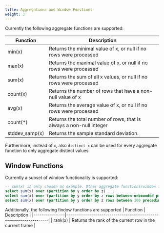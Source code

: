 ```yaml
---
title: Aggregations and Window Functions
weight: 3
---
```

Currently the following aggregate functions are supported:

| Function       | Description                                                         |
|----------------|---------------------------------------------------------------------|
| min(x)         | Returns the minimal value of x, or null if no rows were processed   |
| max(x)         | Returns the maximal value of x, or null if no rows were processed   |
| sum(x)         | Returns the sum of all x values, or null if no rows were processed  |
| count(x)       | Returns the number of rows that have a non-null value of x          |
| avg(x)         | Returns the average value of x, or null if no rows were processed   |
| count(*)       | Returns the total number of rows, that is always a non-null integer |
| stddev_samp(x) | Returns the sample standard deviation.                              |

Furthermore, instead of `x`, also `distinct x` can be used for every aggregate function to only aggregate distinct values.

## Window Functions
Currently a subset of window functionality is supported:

```sql
-- sum(x) is only chosen as example. Other aggregate functions/window functions can be used as well
select sum(x) over (partition by y order by z) ...
select sum(x) over (partition by y order by z rows between unbounded preceding and current row) ...
select sum(x) over (partition by y order by z rows between 100 preceding and 100 following) ...
```
Additionally, the following findow functions are supported
| Function       | Description                                                         |
|----------------|---------------------------------------------------------------------|
| rank(x)         | Returns the rank of the current row in the current frame |